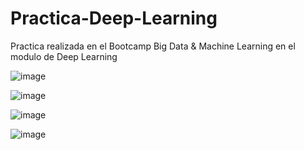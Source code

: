 # Practica-Deep-Learning
Practica realizada en el Bootcamp Big Data &amp; Machine Learning en el modulo de Deep Learning

![image](https://user-images.githubusercontent.com/50523913/114305659-77989080-9ad9-11eb-9601-707b2297a8c1.png)

![image](https://user-images.githubusercontent.com/50523913/114305679-8aab6080-9ad9-11eb-92fe-175ee6aada33.png)

![image](https://user-images.githubusercontent.com/50523913/114305687-97c84f80-9ad9-11eb-91c3-b8f3cf581eac.png)

![image](https://user-images.githubusercontent.com/50523913/114305712-b0d10080-9ad9-11eb-8ec1-55ddeae3e87c.png)
